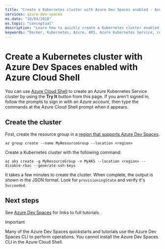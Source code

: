 ```yaml
---
title: "Create a Kubernetes cluster with Azure Dev Spaces enabled - Azure Cloud Shell"
services: azure-dev-spaces
ms.date: "10/04/2018"
ms.topic: "conceptual"
description: "Learn how to quickly create a Kubernetes cluster enabled for Azure Dev Spaces directly from your browser without installing anything."
keywords: "Docker, Kubernetes, Azure, AKS, Azure Kubernetes Service, containers, Helm, service mesh, service mesh routing, kubectl, k8s"
---
```

# Create a Kubernetes cluster with Azure Dev Spaces enabled with Azure Cloud Shell

You can use [Azure Cloud Shell](/azure/cloud-shell) to create an Azure Kubernetes Service cluster by using the **Try It** button from this page. If you aren't signed in, follow the prompts to sign in with an Azure account, then type the commands at the Azure Cloud Shell prompt when it appears.

## Create the cluster

First, create the resource group in a [region that supports Azure Dev Spaces][supported-regions].

```azurecli-interactive
az group create --name MyResourceGroup --location <region>
```

Create a Kubernetes cluster with the following command:

```azurecli-interactive
az aks create -g MyResourceGroup -n MyAKS --location <region> --disable-rbac --generate-ssh-keys
```

It takes a few minutes to create the cluster.  When complete, the output is shown in the JSON format. Look for `provisioningState` and verify it's `Succeeded`.

## Next steps

See [Azure Dev Spaces](/azure/dev-spaces/) for links to full tutorials.

> [!IMPORTANT]
> Many of the Azure Dev Spaces quickstarts and tutorials use the Azure Dev Spaces CLI to perform operations. You cannot install the Azure Dev Spaces CLI in the Azure Cloud Shell.


[supported-regions]: https://azure.microsoft.com/global-infrastructure/services/?products=kubernetes-service